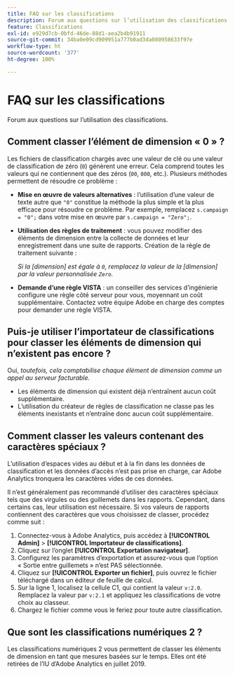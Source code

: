 ```yaml
---
title: FAQ sur les classifications
description: Forum aux questions sur l’utilisation des classifications.
feature: Classifications
exl-id: e929d7cb-0bfd-46de-88d1-aea2b4b91911
source-git-commit: 34ba0e09cd909951a777b0ad3da080958633f97e
workflow-type: ht
source-wordcount: '377'
ht-degree: 100%

---
```


# FAQ sur les classifications

Forum aux questions sur l’utilisation des classifications.

## Comment classer l’élément de dimension « 0 » ?

Les fichiers de classification chargés avec une valeur de clé ou une valeur de classification de zéro (`0`) génèrent une erreur. Cela comprend toutes les valeurs qui ne contiennent que des zéros (`00`, `000`, etc.). Plusieurs méthodes permettent de résoudre ce problème :

* **Mise en œuvre de valeurs alternatives** : l’utilisation d’une valeur de texte autre que `"0"` constitue la méthode la plus simple et la plus efficace pour résoudre ce problème. Par exemple, remplacez `s.campaign = "0";` dans votre mise en œuvre par `s.campaign = "Zero";`.

* **Utilisation des règles de traitement** : vous pouvez modifier des éléments de dimension entre la collecte de données et leur enregistrement dans une suite de rapports. Création de la règle de traitement suivante :

  *Si la [dimension] est égale à `0`, remplacez la valeur de la [dimension] par la valeur personnalisée `Zero`.*

* **Demande d’une règle VISTA** : un conseiller des services d’ingénierie configure une règle côté serveur pour vous, moyennant un coût supplémentaire. Contactez votre équipe Adobe en charge des comptes pour demander une règle VISTA.

## Puis-je utiliser l’importateur de classifications pour classer les éléments de dimension qui n’existent pas encore ?

Oui, *toutefois, cela comptabilise chaque élément de dimension comme un appel au serveur facturable.*

* Les éléments de dimension qui existent déjà n’entraînent aucun coût supplémentaire.
* L’utilisation du créateur de règles de classification ne classe pas les éléments inexistants et n’entraîne donc aucun coût supplémentaire.

## Comment classer les valeurs contenant des caractères spéciaux ?

L’utilisation d’espaces vides au début et à la fin dans les données de classification et les données d’accès n’est pas prise en charge, car Adobe Analytics tronquera les caractères vides de ces données.

Il n’est généralement pas recommandé d’utiliser des caractères spéciaux tels que des virgules ou des guillemets dans les rapports. Cependant, dans certains cas, leur utilisation est nécessaire. Si vos valeurs de rapports contiennent des caractères que vous choisissez de classer, procédez comme suit :

1. Connectez-vous à Adobe Analytics, puis accédez à **[!UICONTROL Admin]** > **[!UICONTROL Importateur de classifications]**.
2. Cliquez sur l’onglet **[!UICONTROL Exportation navigateur]**.
3. Configurez les paramètres d’exportation et assurez-vous que l’option « Sortie entre guillemets » n’est PAS sélectionnée.
4. Cliquez sur **[!UICONTROL Exporter un fichier]**, puis ouvrez le fichier téléchargé dans un éditeur de feuille de calcul.
5. Sur la ligne 1, localisez la cellule C1, qui contient la valeur `v:2.0`. Remplacez la valeur par `v:2.1` et appliquez les classifications de votre choix au classeur.
6. Chargez le fichier comme vous le feriez pour toute autre classification.

## Que sont les classifications numériques 2 ?

Les classifications numériques 2 vous permettent de classer les éléments de dimension en tant que mesures basées sur le temps. Elles ont été retirées de l’IU d’Adobe Analytics en juillet 2019.
